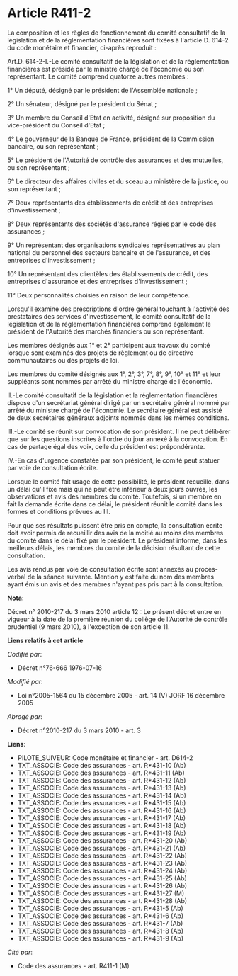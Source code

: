 # Article R411-2

La composition et les règles de fonctionnement du comité consultatif de la législation et de la réglementation financières
sont fixées à l'article D. 614-2 du code monétaire et financier, ci-après reproduit : 

Art.D. 614-2-I.-Le comité consultatif de la législation et de la réglementation financières est présidé par le ministre
chargé de l'économie ou son représentant. Le comité comprend quatorze autres membres : 

1° Un député, désigné par le président de l'Assemblée nationale ; 

2° Un sénateur, désigné par le président du Sénat ; 

3° Un membre du Conseil d'Etat en activité, désigné sur proposition du vice-président du Conseil d'Etat ; 

4° Le gouverneur de la Banque de France, président de la Commission bancaire, ou son représentant ; 

5° Le président de l'Autorité de contrôle des assurances et des mutuelles, ou son représentant ; 

6° Le directeur des affaires civiles et du sceau au ministère de la justice, ou son représentant ; 

7° Deux représentants des établissements de crédit et des entreprises d'investissement ; 

8° Deux représentants des sociétés d'assurance régies par le code des assurances ; 

9° Un représentant des organisations syndicales représentatives au plan national du personnel des secteurs bancaire et de
l'assurance, et des entreprises d'investissement ; 

10° Un représentant des clientèles des établissements de crédit, des entreprises d'assurance et des entreprises
d'investissement ; 

11° Deux personnalités choisies en raison de leur compétence. 

Lorsqu'il examine des prescriptions d'ordre général touchant à l'activité des prestataires des services d'investissement, le
comité consultatif de la législation et de la réglementation financières comprend également le président de l'Autorité des
marchés financiers ou son représentant. 

Les membres désignés aux 1° et 2° participent aux travaux du comité lorsque sont examinés des projets de règlement ou de
directive communautaires ou des projets de loi. 

Les membres du comité désignés aux 1°, 2°, 3°, 7°, 8°, 9°, 10° et 11° et leur suppléants sont nommés par arrêté du ministre
chargé de l'économie. 

II.-Le comité consultatif de la législation et la réglementation financières dispose d'un secrétariat général dirigé par un
secrétaire général nommé par arrêté du ministre chargé de l'économie. Le secrétaire général est assisté de deux secrétaires
généraux adjoints nommés dans les mêmes conditions. 

III.-Le comité se réunit sur convocation de son président. Il ne peut délibérer que sur les questions inscrites à l'ordre du
jour annexé à la convocation. En cas de partage égal des voix, celle du président est prépondérante. 

IV.-En cas d'urgence constatée par son président, le comité peut statuer par voie de consultation écrite. 

Lorsque le comité fait usage de cette possibilité, le président recueille, dans un délai qu'il fixe mais qui ne peut être
inférieur à deux jours ouvrés, les observations et avis des membres du comité. Toutefois, si un membre en fait la demande
écrite dans ce délai, le président réunit le comité dans les formes et conditions prévues au III. 

Pour que ses résultats puissent être pris en compte, la consultation écrite doit avoir permis de recueillir des avis de la
moitié au moins des membres du comité dans le délai fixé par le président. Le président informe, dans les meilleurs délais,
les membres du comité de la décision résultant de cette consultation. 

Les avis rendus par voie de consultation écrite sont annexés au procès-verbal de la séance suivante. Mention y est faite du
nom des membres ayant émis un avis et des membres n'ayant pas pris part à la consultation.

**Nota:**

Décret n° 2010-217 du 3 mars 2010 article 12 : Le présent décret entre en vigueur à la date de la première réunion du collège
de l'Autorité de contrôle prudentiel (9 mars 2010), à l'exception de son article 11.

**Liens relatifs à cet article**

_Codifié par_:

  - Décret n°76-666 1976-07-16

_Modifié par_:

  - Loi n°2005-1564 du 15 décembre 2005 - art. 14 (V) JORF 16 décembre 2005

_Abrogé par_:

  - Décret n°2010-217 du 3 mars 2010 - art. 3

**Liens**:

  - PILOTE_SUIVEUR: Code monétaire et financier - art. D614-2
  - TXT_ASSOCIE: Code des assurances - art. R*431-10 (Ab)
  - TXT_ASSOCIE: Code des assurances - art. R*431-11 (Ab)
  - TXT_ASSOCIE: Code des assurances - art. R*431-12 (Ab)
  - TXT_ASSOCIE: Code des assurances - art. R*431-13 (Ab)
  - TXT_ASSOCIE: Code des assurances - art. R*431-14 (Ab)
  - TXT_ASSOCIE: Code des assurances - art. R*431-15 (Ab)
  - TXT_ASSOCIE: Code des assurances - art. R*431-16 (Ab)
  - TXT_ASSOCIE: Code des assurances - art. R*431-17 (Ab)
  - TXT_ASSOCIE: Code des assurances - art. R*431-18 (Ab)
  - TXT_ASSOCIE: Code des assurances - art. R*431-19 (Ab)
  - TXT_ASSOCIE: Code des assurances - art. R*431-20 (Ab)
  - TXT_ASSOCIE: Code des assurances - art. R*431-21 (Ab)
  - TXT_ASSOCIE: Code des assurances - art. R*431-22 (Ab)
  - TXT_ASSOCIE: Code des assurances - art. R*431-23 (Ab)
  - TXT_ASSOCIE: Code des assurances - art. R*431-24 (Ab)
  - TXT_ASSOCIE: Code des assurances - art. R*431-25 (Ab)
  - TXT_ASSOCIE: Code des assurances - art. R*431-26 (Ab)
  - TXT_ASSOCIE: Code des assurances - art. R*431-27 (M)
  - TXT_ASSOCIE: Code des assurances - art. R*431-28 (Ab)
  - TXT_ASSOCIE: Code des assurances - art. R*431-5 (Ab)
  - TXT_ASSOCIE: Code des assurances - art. R*431-6 (Ab)
  - TXT_ASSOCIE: Code des assurances - art. R*431-7 (Ab)
  - TXT_ASSOCIE: Code des assurances - art. R*431-8 (Ab)
  - TXT_ASSOCIE: Code des assurances - art. R*431-9 (Ab)

_Cité par_:

  - Code des assurances - art. R411-1 (M)

